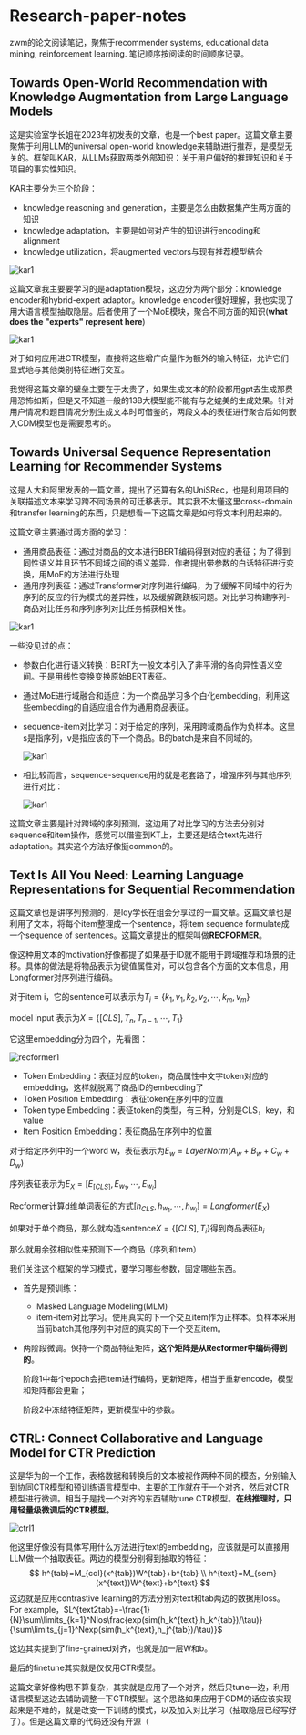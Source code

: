 # Research-paper-notes

zwm的论文阅读笔记，聚焦于recommender systems, educational data mining, reinforcement learning. 笔记顺序按阅读的时间顺序记录。

## Towards Open-World Recommendation with Knowledge Augmentation from Large Language Models

这是实验室学长姐在2023年初发表的文章，也是一个best paper。这篇文章主要聚焦于利用LLM的universal open-world knowledge来辅助进行推荐，是模型无关的。框架叫KAR，从LLMs获取两类外部知识：关于用户偏好的推理知识和关于项目的事实性知识。

KAR主要分为三个阶段：

- knowledge reasoning and generation，主要是怎么由数据集产生两方面的知识
- knowledge adaptation，主要是如何对产生的知识进行encoding和alignment
- knowledge utilization，将augmented vectors与现有推荐模型结合

![kar1](./image/kar1.png)

这篇文章我主要要学习的是adaptation模块，这边分为两个部分：knowledge encoder和hybrid-expert adaptor。knowledge encoder很好理解，我也实现了用大语言模型抽取隐层。后者使用了一个MoE模块，聚合不同方面的知识(**what does the "experts" represent here**)

![kar1](./image/kar2.png)

对于如何应用进CTR模型，直接将这些增广向量作为额外的输入特征，允许它们显式地与其他类别特征进行交互。

我觉得这篇文章的壁垒主要在于太贵了，如果生成文本的阶段都用gpt去生成那费用恐怖如斯，但是又不知道一般的13B大模型能不能有与之媲美的生成效果。针对用户情况和题目情况分别生成文本时可借鉴的，两段文本的表征进行聚合后如何嵌入CDM模型也是需要思考的。

## Towards Universal Sequence Representation Learning for Recommender Systems

这是人大和阿里发表的一篇文章，提出了还算有名的UniSRec，也是利用项目的关联描述文本来学习跨不同场景的可迁移表示。其实我不太懂这里cross-domain和transfer learning的东西，只是想看一下这篇文章是如何将文本利用起来的。

这篇文章主要通过两方面的学习：

- 通用商品表征：通过对商品的文本进行BERT编码得到对应的表征；为了得到同性语义并且环节不同域之间的语义差异，作者提出带参数的白话特征进行变换，用MoE的方法进行处理
- 通用序列表征：通过Transformer对序列进行编码，为了缓解不同域中的行为序列的反应的行为模式的差异性，以及缓解跷跷板问题。对比学习构建序列-商品对比任务和序列序列对比任务捕获相关性。

![kar1](./image/unisrec1.png)

一些没见过的点：

- 参数白化进行语义转换：BERT为一般文本引入了非平滑的各向异性语义空间。于是用线性变换变换原始BERT表征。

- 通过MoE进行域融合和适应：为一个商品学习多个白化embedding，利用这些embedding的自适应组合作为通用商品表征。

- sequence-item对比学习：对于给定的序列，采用跨域商品作为负样本。这里s是指序列，v是指应该的下一个商品。B的batch是来自不同域的。

  ![kar1](./image/unisrec2.png)

- 相比较而言，sequence-sequence用的就是老套路了，增强序列与其他序列进行对比：

  ![kar1](./image/unisrec3.png)

这篇文章主要是针对跨域的序列预测，这边用了对比学习的方法去分别对sequence和item操作，感觉可以借鉴到KT上，主要还是结合text先进行adaptation。其实这个方法好像挺common的。

## Text Is All You Need: Learning Language Representations for Sequential Recommendation

这篇文章也是讲序列预测的，是lqy学长在组会分享过的一篇文章。这篇文章也是利用了文本，将每个item整理成一个sentence，将item sequence formulate成一个sequence of sentences。这篇文章提出的框架叫做**RECFORMER**。

像这种用文本的motivation好像都提了如果基于ID就不能用于跨域推荐和场景的迁移。具体的做法是将物品表示为键值属性对，可以包含各个方面的文本信息，用Longformer对序列进行编码。

对于item i，它的sentence可以表示为$T_i=\{k_1, v_1, k_2, v_2,\cdots,k_m,v_m\}$

model input 表示为$X=\{[CLS],T_n, T_{n-1}, \cdots,T_1\}$

它这里embedding分为四个，先看图：

![recformer1](./image/recformer1.png)

- Token Embedding：表征对应的token，商品属性中文字token对应的embedding，这样就脱离了商品ID的embedding了
- Token Position Embedding：表征token在序列中的位置
- Token type Embedding：表征token的类型，有三种，分别是CLS，key，和value
- Item Position Embedding：表征商品在序列中的位置

对于给定序列中的一个word w，表征表示为$E_w = LayerNorm(A_w+B_w+C_w+D_w)$

序列表征表示为$E_X=[E_{[CLS]},E_{w_1},\cdots,E_{w_l}]$

Recformer计算d维单词表征的方式$[h_{CLS},h_{w_1},\cdots,h_{w_l}]=Longformer(E_X)$

如果对于单个商品，那么就构造sentence$X= \{[CLS], T_i\}$得到商品表征$h_i$

那么就用余弦相似性来预测下一个商品（序列和item）

我们关注这个框架的学习模式，要学习哪些参数，固定哪些东西。

- 首先是预训练：

  - Masked Language Modeling(MLM)
  - item-item对比学习。使用真实的下一个交互item作为正样本。负样本采用当前batch其他序列中对应的真实的下一个交互item。

- 两阶段微调。保持一个商品特征矩阵，**这个矩阵是从Recformer中编码得到的**。

  阶段1中每个epoch会把item进行编码，更新矩阵，相当于重新encode，模型和矩阵都会更新；

  阶段2中冻结特征矩阵，更新模型中的参数。

## CTRL: Connect Collaborative and Language Model for CTR Prediction

这是华为的一个工作，表格数据和转换后的文本被视作两种不同的模态，分别输入到协同CTR模型和预训练语言模型中。主要的工作就在于一个对齐，然后对CTR模型进行微调。相当于是找一个对齐的东西辅助tune CTR模型。**在线推理时，只用轻量级微调后的CTR模型。**

![ctrl1](./image/ctrl1.png)

他这里好像没有具体写用什么方法进行text的embedding，应该就是可以直接用LLM做一个抽取表征。两边的模型分别得到抽取的特征：
$$
h^{tab}=M_{col}(x^{tab})W^{tab}+b^{tab}
\\
h^{text}=M_{sem}(x^{text})W^{text}+b^{text}
$$
这边就是应用contrastive learning的方法分别对text和tab两边的数据用loss。For example，$L^{text2tab}=-\frac{1}{N}\sum\limits_{k=1}^Nlos\frac{exp(sim(h_k^{text},h_k^{tab})/\tau)}{\sum\limits_{j=1}^Nexp(sim(h_k^{text},h_j^{tab})/\tau)}$

这边其实提到了fine-grained对齐，也就是加一层W和b。

最后的finetune其实就是仅仅用CTR模型。

这篇文章好像构思不算复杂，其实就是应用了一个对齐，然后只tune一边，利用语言模型这边去辅助调整一下CTR模型。这个思路如果应用于CDM的话应该实现起来是不难的，就是改变一下训练的模式，以及加入对比学习（抽取隐层已经写好了）。但是这篇文章的代码还没有开源（
